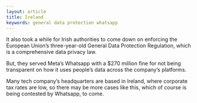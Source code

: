 ```yaml
---
layout: article
title: Ireland
keywords: general data protection whatsapp
---
```


It also took a while for Irish authorities to come down on enforcing the European Union’s three-year-old General Data Protection Regulation, which is a comprehensive data privacy law.

But, they served Meta’s Whatsapp with a $270 million fine for not being transparent on how it uses people’s data across the company’s platforms.

Many tech company’s headquarters are based in Ireland, where corporate tax rates are low, so there may be more cases like this, which of course is being contested by Whatsapp, to come.
